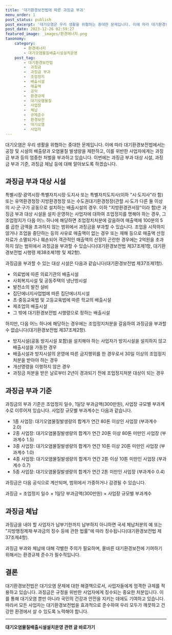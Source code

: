 ```yaml
---
title: '대기환경보전법에 따른 과징금 부과'
menu_order: 1
post_status: publish
post_excerpt: '대기오염은 우리 생활을 위협하는 중대한 문제입니다. 이에 따라 대기환경보전법에서는 공장 및 시설의 배출량과 오염물질 발생량을 제한하고, 이를 위반한 사업자에게는 과징금 부과 등의 엄중한 처벌을 부과하고 있습니다. 이번에는 과징금 부과 대상 시설, 과징금 부과 기준, 과징금 체납 등에 대해 알아보도록 하겠습니다.'
post_date: 2023-12-26 02:59:27
featured_image: _images/환경에너지.png
taxonomy:
    category:
        - 환경에너지
        - 대기오염물질배출시설설치운영
    post_tag:
        - 대기환경보전법
        -  과징금
        -  과징금 부과
        -  조업정지
        -  배출시설
        -  매출액
        -  공익
        -  환경규제
        -  대기오염물질
        -  사업장
        -  체납
        -  규제준수
        -  환경보전
        -  대기오염
        -  사업자
---
```



대기오염은 우리 생활을 위협하는 중대한 문제입니다. 이에 따라 대기환경보전법에서는 공장 및 시설의 배출량과 오염물질 발생량을 제한하고, 이를 위반한 사업자에게는 과징금 부과 등의 엄중한 처벌을 부과하고 있습니다. 이번에는 과징금 부과 대상 시설, 과징금 부과 기준, 과징금 체납 등에 대해 알아보도록 하겠습니다.

## 과징금 부과 대상 시설

특별시장·광역시장·특별자치시장·도지사 또는 특별자치도지사(이하 "시·도지사"라 함) 또는 유역환경청장·지방환경청장 또는 수도권대기환경청장(관할 시·도가 다른 둘 이상의 시·군·구가 공동으로 설치하는 배출시설의 경우. 이하 "지방환경관서장"이라 함)은 과징금 부과 대상 시설을 설치·운영하는 사업자에 대하여 조업정지를 명해야 하는 경우, 그 조업정지가 다음 어느 하나에 해당하면 조업정치처분에 갈음하여 매출액에 100분의 5를 곱한 금액을 초과하지 않는 범위에서 과징금을 부과할 수 있습니다. 조업을 시작하지 않거나 조업을 중단하는 등의 사유로 매출액이 없는 경우 또는 재해 등으로 매출액 산정자료가 소멸되거나 훼손되어 객관적인 매출액의 산정이 곤란한 경우에는 2억원을 초과하지 않는 범위에서 과징금을 부과할 수 있습니다(대기환경보전법 제37조제1항, 대기환경보전법 시행령 제38조제1항 및 제2항).

과징금을 부과할 수 있는 대상 시설은 다음과 같습니다(대기환경보전법 제37조제1항).

- 의료법에 따른 의료기관의 배출시설
- 사회복지시설 및 공동주택의 냉난방시설
- 발전소의 발전 설비
- 집단에너지사업법에 따른 집단에너지시설
- 초·중등교육법 및 고등교육법에 따른 학교의 배출시설
- 제조업의 배출시설
- 그 밖에 대기환경보전법 시행령으로 정하는 배출시설

하지만, 다음 어느 하나에 해당하는 경우에는 조업정지처분을 갈음하여 과징금을 부과할 수 없습니다(대기환경보전법 제37조제2항).

- 방지시설(공동 방지시설 포함)을 설치해야 하는 사업자가 방지시설을 설치하지 않고 배출시설을 가동한 경우
- 배출시설과 방지시설의 운영에 따른 금지행위를 한 경우로서 30일 이상의 조업정지처분을 받아야 하는 경우
- 개선명령을 이행하지 않은 경우
- 과징금 처분을 받은 날로부터 2년이 경과되기 전에 조업정지처분 대상이 되는 경우

## 과징금 부과 기준

과징금의 부과 기준은 조업정지 일수, 1일당 부과금액(300만원), 사업장 규모별 부과계수로 이루어져 있습니다. 사업장 규모별 부과계수는 다음과 같습니다.

- 1종 사업장: 대기오염물질발생량의 합계가 연간 80톤 이상인 사업장 (부과계수 2.0)
- 2종 사업장: 대기오염물질발생량의 합계가 연간 20톤 이상 80톤 미만인 사업장 (부과계수 1.5)
- 3종 사업장: 대기오염물질발생량의 합계가 연간 10톤 이상 20톤 미만인 사업장 (부과계수 1.0)
- 4종 사업장: 대기오염물질발생량의 합계가 연간 2톤 이상 10톤 미만인 사업장 (부과계수 0.7)
- 5종 사업장: 대기오염물질발생량의 합계가 연간 2톤 미만인 사업장 (부과계수 0.4)

과징금은 다음 공식으로 계산되며, 범위에서 가중하거나 감경될 수 있습니다.

과징금 = 조업정지 일수 × 1일당 부과금액(300만원) × 사업장 규모별 부과계수

## 과징금 체납

과징금을 내야 할 사업자가 납부기한까지 납부하지 아니하면 국세 체납처분의 예 또는 "지방행정제재·부과금의 징수 등에 관한 법률"에 따라 징수됩니다(대기환경보전법 제37조제4항).

과징금 부과와 체납에 대해 각별한 주의가 필요하며, 올바른 대기환경보전에 기여하기 위해서는 환경규제 준수가 필수적입니다.

## 결론

대기환경보전법은 대기오염 문제에 대한 해결책으로서, 사업자들에게 엄격한 규제를 적용하고 있습니다. 과징금은 규정을 위반한 사업자에게 징수되는 중요한 처분입니다. 이를 통해 대기오염 뿐만 아니라 국민의 건강과 안전을 지키는 데에도 기여하고 있습니다. 따라서 모든 사업자는 대기환경보전법을 효과적으로 준수하여 우리 모두가 깨끗하고 건강한 환경에서 살 수 있도록 노력해야 합니다.
<!-- wp:separator -->
<hr class="wp-block-separator has-alpha-channel-opacity"/>
<!-- /wp:separator -->

<!-- wp:group {"backgroundColor":"base","layout":{"type":"constrained"}} -->
<div class="wp-block-group has-base-background-color has-background"><!-- wp:paragraph {"align":"center","fontSize":"medium"} -->
<p class="has-text-align-center has-large-font-size"><strong>대기오염물질배출시설설치운영 관련 글 바로가기</strong></p>
<!-- /wp:paragraph -->


<!-- wp:latest-posts
{"categories":[{"id":35038,"count":19,"description":"","link":"https://uknowlaw.com/category/%eb%8c%80%ea%b8%b0%ec%98%a4%ec%97%bc%eb%ac%bc%ec%a7%88%eb%b0%b0%ec%b6%9c%ec%8b%9c%ec%84%a4%ec%84%a4%ec%b9%98%ec%9a%b4%ec%98%81/","name":"대기오염물질배출시설설치운영","slug":"대기오염물질배출시설설치운영","taxonomy":"category","parent":0,"meta":[],"_links":{"self":[{"href":"https://uknowlaw.com/wp-json/wp/v2/categories/35038"}],"collection":[{"href":"https://uknowlaw.com/wp-json/wp/v2/categories"}],"about":[{"href":"https://uknowlaw.com/wp-json/wp/v2/taxonomies/category"}],"wp:post_type":[{"href":"https://uknowlaw.com/wp-json/wp/v2/posts?categories=35038"}],"curies":[{"name":"wp","href":"https://api.w.org/{rel}","templated":true}]}}],"postsToShow":100,"excerptLength":28,"postLayout":"grid","columns":2,"featuredImageAlign":"left","featuredImageSizeSlug":"large","fontSize":"small"} /--></div>
<!-- /wp:group -->